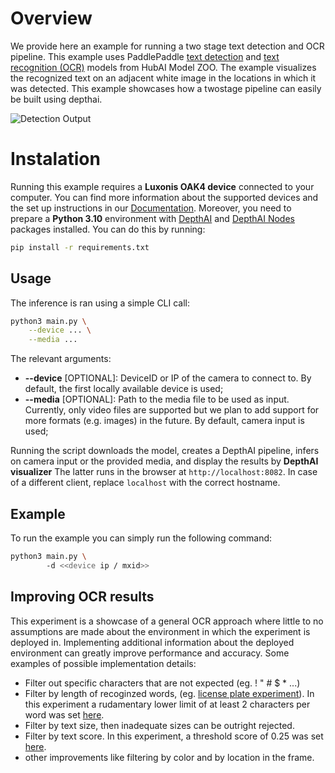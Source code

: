 # Overview

We provide here an example for running a two stage text detection and OCR pipeline. This example uses PaddlePaddle [text detection](<>) and [text recognition (OCR)](https://hub.luxonis.com/ai/models/9ae12b58-3551-49b1-af22-721ba4bcf269?view=page) models from HubAI Model ZOO. The example visualizes the recognized text on an adjacent white image in the locations in which it was detected. This example showcases how a twostage pipeline can easily be built using depthai.

![Detection Output](media/highway-sign-ocr.gif)

# Instalation

Running this example requires a **Luxonis OAK4 device** connected to your computer. You can find more information about the supported devices and the set up instructions in our [Documentation](https://rvc4.docs.luxonis.com/hardware).
Moreover, you need to prepare a **Python 3.10** environment with [DepthAI](https://pypi.org/project/depthai/) and [DepthAI Nodes](https://pypi.org/project/depthai-nodes/) packages installed. You can do this by running:

```bash
pip install -r requirements.txt
```

## Usage

The inference is ran using a simple CLI call:

```bash
python3 main.py \
    --device ... \
    --media ...
```

The relevant arguments:

- **--device** \[OPTIONAL\]: DeviceID or IP of the camera to connect to.
  By default, the first locally available device is used;
- **--media** \[OPTIONAL\]: Path to the media file to be used as input.
  Currently, only video files are supported but we plan to add support for more formats (e.g. images) in the future.
  By default, camera input is used;

Running the script downloads the model, creates a DepthAI pipeline, infers on camera input or the provided media, and display the results by **DepthAI visualizer**
The latter runs in the browser at `http://localhost:8082`.
In case of a different client, replace `localhost` with the correct hostname.

## Example

To run the example you can simply run the following command:

```bash
python3 main.py \ 
        -d <<device ip / mxid>>
```

## Improving OCR results

This experiment is a showcase of a general OCR approach where little to no assumptions are made about the environment in which the experiment is deployed in. Implementing additional information about the deployed environment can greatly improve performance and accuracy. Some examples of possible implementation details:

- Filter out specific characters that are not expected (eg. ! " # $ * ...)
- Filter by length of recoginzed words, (eg. [license plate experiment](https://github.com/luxonis/depthai-experiments/tree/gen3/neural-networks/ocr/license-plate-recognition)). In this experiment a rudamentary lower limit of at least 2 characters per word was set [here](https://github.com/luxonis/depthai-experiments/blob/3e5e72cdb6336a924d29433a44837202f3022a69/neural-networks/ocr/general-ocr/utils/annotation_node.py#L34).
- Filter by text size, then inadequate sizes can be outright rejected.
- Filter by text score. In this experiment, a threshold score of 0.25 was set [here](https://github.com/luxonis/depthai-experiments/blob/3e5e72cdb6336a924d29433a44837202f3022a69/neural-networks/ocr/general-ocr/utils/annotation_node.py#L34).
- other improvements like filtering by color and by location in the frame.
